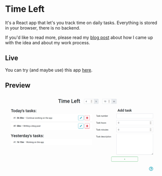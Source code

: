 # Time Left

It's a React app that let's you track time on daily tasks. Everything is stored in your browser, there is no backend.

If you'd like to read more, please read my [blog post](https://dev.to/c_v_ya/simple-react-app-to-track-time-2il7) about how I came up with the idea and about my work process.

## Live

You can try (and maybe use) this app [here](https://time-left.netlify.app/).

## Preview

![Preview of the app](https://github.com/c-v-ya/time-left/blob/master/screenshots/app.png?raw=true "Preview of the app")
